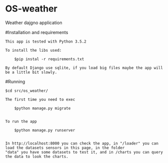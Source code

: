 # OS-weather

Weather dajgno application


#Installation and requirements

    This app is tested with Python 3.5.2
        
    To install the libs used:

        $pip instal -r requirements.txt
        
    By default Django use sqlite, if you load big files maybe the app will be a little bit slowly.

#Running

    $cd src/os_weather/
        
    The first time you need to exec
       
        $python manage.py migrate
        
        
    To run the app
        
        $python manage.py runserver
        
        
    In http://localhost:8000 you can check the app, in "/loader" you can load the datasets sensors in this page, in the folder 
    "data" you have some datasets to test it, and in /charts you can query the data to look the charts.

